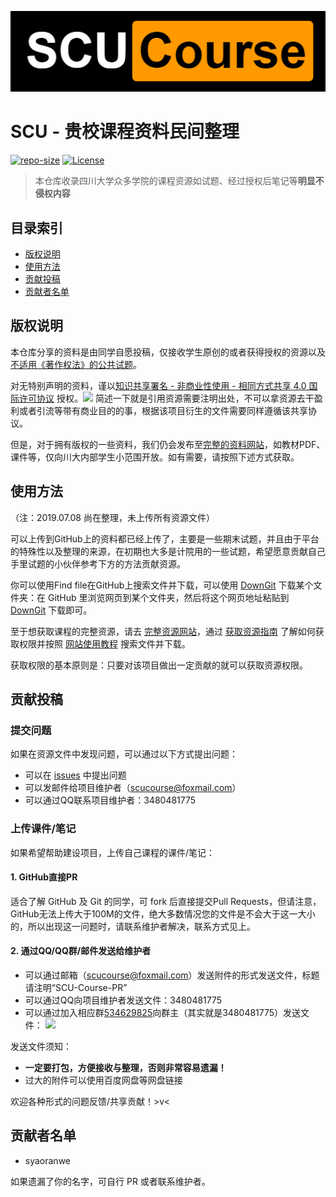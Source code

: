 ![](images/logo.png)
# SCU - 贵校课程资料民间整理

[![repo-size](https://img.shields.io/github/repo-size/syaoranwe/SCU-Course.svg)]()
[![License](https://i.creativecommons.org/l/by-nc-sa/4.0/80x15.png)](http://creativecommons.org/licenses/by-nc-sa/4.0/)

>本仓库收录四川大学众多学院的课程资源如试题、经过授权后笔记等**明显不侵权内容**

## 目录索引
* [版权说明](##版权说明)
* [使用方法](##使用方法)
* [贡献投稿](##贡献投稿)
* [贡献者名单](##贡献者名单)

## 版权说明
本仓库分享的资料是由同学自愿投稿，仅接收学生原创的或者获得授权的资源以及[不适用《著作权法》的公共试题](http://www.ncac.gov.cn/chinacopyright/contents/555/331613.html)。

对无特别声明的资料，谨以[知识共享署名 - 非商业性使用 - 相同方式共享 4.0 国际许可协议](http://creativecommons.org/licenses/by-nc-sa/4.0/) 授权。![](https://i.creativecommons.org/l/by-nc-sa/4.0/80x15.png)
简述一下就是引用资源需要注明出处，不可以拿资源去干盈利或者引流等带有商业目的的事，根据该项目衍生的文件需要同样遵循该共享协议。

但是，对于拥有版权的一些资料，我们仍会发布至[完整的资料网站](https://file.syaoran.top/home)，如教材PDF、课件等，仅向川大内部学生小范围开放。如有需要，请按照下述方式获取。

## 使用方法
（注：2019.07.08 尚在整理，未上传所有资源文件）

可以上传到GitHub上的资料都已经上传了，主要是一些期末试题，并且由于平台的特殊性以及整理的来源，在初期也大多是计院用的一些试题，希望愿意贡献自己手里试题的小伙伴参考下方的方法贡献资源。

你可以使用Find file在GitHub上搜索文件并下载，可以使用 [DownGit](https://minhaskamal.github.io/DownGit/#/home) 下载某个文件夹：在 GitHub 里浏览网页到某个文件夹，然后将这个网页地址粘贴到 [DownGit](https://minhaskamal.github.io/DownGit/#/home) 下载即可。

至于想获取课程的完整资源，请去 [完整资源网站](https://file.syaoran.top/home)，通过 [获取资源指南](https://file.syaoran.top/home/public/permissions) 了解如何获取权限并按照 [网站使用教程](https://file.syaoran.top/home/public/howtouse) 搜索文件并下载。

获取权限的基本原则是：只要对该项目做出一定贡献的就可以获取资源权限。

## 贡献投稿

### 提交问题

如果在资源文件中发现问题，可以通过以下方式提出问题：

* 可以在 [issues](https://github.com/syaoranwe/SCU-Course/issues) 中提出问题
* 可以发邮件给项目维护者（[scucourse@foxmail.com](mailto:scucourse@foxmail.com)）
* 可以通过QQ联系项目维护者：3480481775

### 上传课件/笔记

如果希望帮助建设项目，上传自己课程的课件/笔记：
#### 1. GitHub直接PR

适合了解 GitHub 及 Git 的同学，可 fork 后直接提交Pull Requests，但请注意，GitHub无法上传大于100M的文件，绝大多数情况您的文件是不会大于这一大小的，所以出现这一问题时，请联系维护者解决，联系方式见上。

#### 2. 通过QQ/QQ群/邮件发送给维护者
- 可以通过邮箱（[scucourse@foxmail.com](mailto:scucourse@foxmail.com)）发送附件的形式发送文件，标题请注明“SCU-Course-PR”
- 可以通过QQ向项目维护者发送文件：3480481775
- 可以通过加入相应群[534629825](https://jq.qq.com/?_wv=1027&k=5fPKhRa)向群主（其实就是3480481775）发送文件：
![](https://i.loli.net/2019/07/08/5d224954ef7bc59858.png)

发送文件须知：
* **一定要打包，方便接收与整理，否则非常容易遗漏！**
* 过大的附件可以使用百度网盘等网盘链接

欢迎各种形式的问题反馈/共享贡献！>v<

## 贡献者名单
- syaoranwe

如果遗漏了你的名字，可自行 PR 或者联系维护者。
